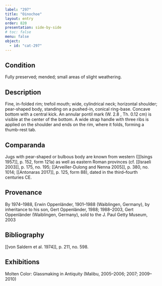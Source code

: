 ```yaml
---
label: "297"
title: "Oinochoe"
layout: entry
order: 820
presentation: side-by-side
# toc: false
menu: false
object:
  - id: "cat-297"
---
```


## Condition

Fully preserved; mended; small areas of slight weathering.

## Description

Fine, in-folded rim; trefoil mouth; wide, cylindrical neck; horizontal shoulder; pear-shaped body, standing on a pushed-in, conical ring-base. Concave bottom with a central kick. An annular pontil mark (W. 2.8 , Th. 0.12 cm) is visible at the center of the bottom. A wide strap handle with three ribs is applied on the shoulder and ends on the rim, where it folds, forming a thumb-rest tab.

## Comparanda

Jugs with pear-shaped or bulbous body are known from western ([[Isings 1957]], p. 152, form 121a) as well as eastern Roman provinces (cf. [[Israeli 2003]], p. 175, no. 195; [[Arveiller-Dulong and Nenna 2005]], p. 380, no. 1014; [[Antonaras 2017]], p. 125, form 88), dated in the third–fourth centuries CE.

## Provenance

By 1974–1988, Erwin Oppenländer, 1901–1988 (Waiblingen, Germany), by inheritance to his son, Gert Oppenländer, 1988; 1988–2003, Gert Oppenländer (Waiblingen, Germany), sold to the J. Paul Getty Museum, 2003

## Bibliography

[[von Saldern et al. 1974]], p. 211, no. 598.

## Exhibitions

Molten Color: Glassmaking in Antiquity (Malibu, 2005–2006; 2007; 2009–2010)